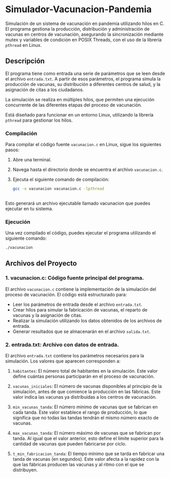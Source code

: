 # Simulador-Vacunacion-Pandemia
Simulación de un sistema de vacunación en pandemia utilizando hilos en C. El programa gestiona la producción, distribución y administración de vacunas en centros de vacunación, asegurando la sincronización mediante mutex y variables de condición en POSIX Threads, con el uso de la librería `pthread` en Linux. 


## Descripción

El programa tiene como entrada una serie de parámetros que se leen desde el archivo `entrada.txt`. A partir de esos parámetros, el programa simula la producción de vacunas, su distribución a diferentes centros de salud, y la asignación de citas a los ciudadanos. 

La simulación se realiza en múltiples hilos, que permiten una ejecución concurrente de las diferentes etapas del proceso de vacunación.

Está diseñado para funcionar en un entorno Linux, utilizando la librería `pthread` para gestionar los hilos. 

### Compilación

Para compilar el código fuente `vacunacion.c` en Linux, sigue los siguientes pasos:

1. Abre una terminal.
2. Navega hasta el directorio donde se encuentra el archivo `vacunacion.c`.
3. Ejecuta el siguiente comando de compilación:

   ```bash
   gcc -o vacunacion vacunacion.c -lpthread
  

Esto generará un archivo ejecutable llamado vacunacion que puedes ejecutar en tu sistema.

### Ejecución

Una vez compilado el código, puedes ejecutar el programa utilizando el siguiente comando:

   ```bash
   ./vacunacion
   ```


## Archivos del Proyecto

### 1. vacunacion.c: Código fuente principal del programa.
El archivo `vacunacion.c` contiene la implementación de la simulación del proceso de vacunación. El código está estructurado para:

- Leer los parámetros de entrada desde el archivo `entrada.txt`.
- Crear hilos para simular la fabricación de vacunas, el reparto de vacunas y la asignación de citas.
- Realizar la simulación utilizando los datos obtenidos de los archivos de entrada.
- Generar resultados que se almacenarán en el archivo `salida.txt`.

### 2. entrada.txt: Archivo con datos de entrada.
El archivo `entrada.txt` contiene los parámetros necesarios para la simulación. Los valores que aparecen corresponden a:

1. `habitantes`: El número total de habitantes en la simulación. Este valor define cuántas personas participarán en el proceso de vacunación.

2. `vacunas_iniciales`: El número de vacunas disponibles al principio de la simulación, antes de que comience la producción en las fábricas. Este valor indica las vacunas ya distribuidas a los centros de vacunación.

3. `min_vacunas_tanda`: El número mínimo de vacunas que se fabrican en cada tanda. Este valor establece el rango de producción, lo que significa que no todas las tandas tendrán el mismo número exacto de vacunas.

4. `max_vacunas_tanda`: El número máximo de vacunas que se fabrican por tanda. Al igual que el valor anterior, esto define el límite superior para la cantidad de vacunas que pueden fabricarse por ciclo.

5. `t_min_fabricacion_tanda`: El tiempo mínimo que se tarda en fabricar una tanda de vacunas (en segundos). Este valor afecta a la rapidez con la que las fábricas producen las vacunas y al ritmo con el que se distribuyen.
